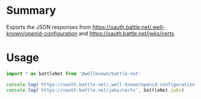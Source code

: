 # Summary

Exports the JSON responses from https://oauth.battle.net/.well-known/openid-configuration and https://oauth.battle.net/jwks/certs

# Usage

```js
import * as battleNet from '@wellknown/battle-net'

console.log('https://oauth.battle.net/.well-known/openid-configuration', battleNet.metadata)
console.log('https://oauth.battle.net/jwks/certs', battleNet.jwks)
```
